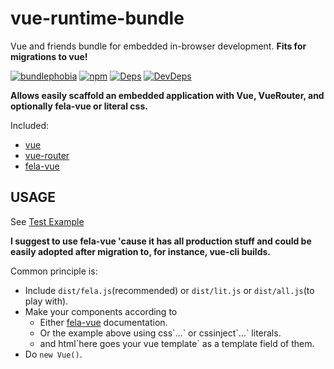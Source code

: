 # vue-runtime-bundle
Vue and friends bundle for embedded in-browser development.
**Fits for migrations to vue!**

[![bundlephobia](https://badgen.net/bundlephobia/minzip/vue-runtime-bundle)](https://bundlephobia.com/result?p=vue-runtime-bundle)  [![npm](https://badgen.net/npm/v/vue-runtime-bundle)](https://www.npmjs.com/package/vue-runtime-bundle) [![Deps](https://david-dm.org/houd1ni/vue-runtime-bundle.svg)](https://david-dm.org/houd1ni/vue-runtime-bundle) [![DevDeps](https://david-dm.org/houd1ni/vue-runtime-bundle/dev-status.svg)](https://david-dm.org/houd1ni/vue-runtime-bundle)

**Allows easily scaffold an embedded application with Vue, VueRouter, and optionally fela-vue or literal css.**

Included:
- [vue](https://github.com/vuejs/vue)
- [vue-router](https://github.com/vuejs/vue-router)
- [fela-vue](https://github.com/houd1ni/fela-vue)


## USAGE

See [Test Example](https://david-dm.org/houd1ni/vue-runtime-bundle/tree/master/test/)

**I suggest to use fela-vue 'cause it has all production stuff and could be easily adopted after migration to, for instance, vue-cli builds.**

Common principle is:
- Include `dist/fela.js`(recommended) or `dist/lit.js` or `dist/all.js`(to play with).
- Make your components according to
  - Either [fela-vue](https://github.com/houd1ni/fela-vue) documentation.
  - Or the example above using css\`...\` or cssinject\`...\` literals. 
  - and html\`here goes your vue template\` as a template field of them.
- Do `new Vue()`.